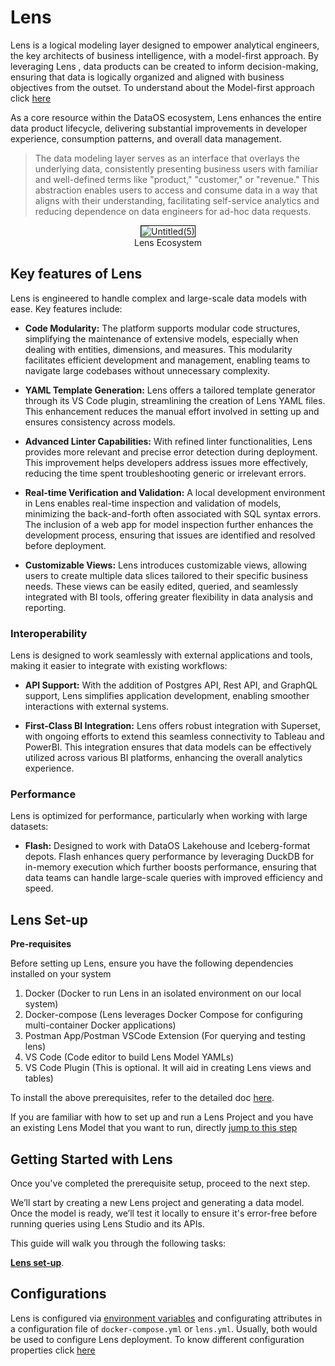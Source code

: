 # Lens

Lens  is a logical modeling layer designed to empower analytical engineers, the key architects of business intelligence, with a model-first approach. By leveraging Lens , data products can be created to inform decision-making, ensuring that data is logically organized and aligned with business objectives from the outset. To understand about the Model-first approach click [here](/resources/lens/core_concepts/)

As a core resource within the DataOS ecosystem, Lens  enhances the entire data product lifecycle, delivering substantial improvements in developer experience, consumption patterns, and overall data management.

> The data modeling layer serves as an interface that overlays the underlying data, consistently presenting business users with familiar and well-defined terms like "product," "customer," or "revenue." This abstraction enables users to access and consume data in a way that aligns with their understanding, facilitating self-service analytics and reducing dependence on data engineers for ad-hoc data requests. 

<div style="text-align: center;">
    <img src="/resources/lens/lens_diagram.png" alt="Untitled(5)" style="max-width: 100%; height: auto; border: 1px solid #000;">
   <figcaption>Lens Ecosystem<figcaption>
</div>

                                                    
## Key features of Lens 

Lens  is engineered to handle complex and large-scale data models with ease. Key features include:

- **Code Modularity:** The platform supports modular code structures, simplifying the maintenance of extensive models, especially when dealing with entities, dimensions, and measures. This modularity facilitates efficient development and management, enabling teams to navigate large codebases without unnecessary complexity.

- **YAML Template Generation:** Lens  offers a tailored template generator through its VS Code plugin, streamlining the creation of Lens YAML files. This enhancement reduces the manual effort involved in setting up and ensures consistency across models.

- **Advanced Linter Capabilities:** With refined linter functionalities, Lens  provides more relevant and precise error detection during deployment. This improvement helps developers address issues more effectively, reducing the time spent troubleshooting generic or irrelevant errors.

- **Real-time Verification and Validation:** A local development environment in Lens  enables real-time inspection and validation of models, minimizing the back-and-forth often associated with SQL syntax errors. The inclusion of a web app for model inspection further enhances the development process, ensuring that issues are identified and resolved before deployment.

- **Customizable Views:** Lens  introduces customizable views, allowing users to create multiple data slices tailored to their specific business needs. These views can be easily edited, queried, and seamlessly integrated with BI tools, offering greater flexibility in data analysis and reporting.

### **Interoperability**

Lens  is designed to work seamlessly with external applications and tools, making it easier to integrate with existing workflows:

- **API Support:** With the addition of Postgres API, Rest API, and GraphQL support, Lens  simplifies application development, enabling smoother interactions with external systems.

- **First-Class BI Integration:** Lens  offers robust integration with Superset, with ongoing efforts to extend this seamless connectivity to Tableau and PowerBI. This integration ensures that data models can be effectively utilized across various BI platforms, enhancing the overall analytics experience.

### **Performance**

Lens  is optimized for performance, particularly when working with large datasets:

- **Flash:**  Designed to work with DataOS Lakehouse and Iceberg-format depots. Flash enhances query performance by leveraging DuckDB for in-memory execution which further boosts performance, ensuring that data teams can handle large-scale queries with improved efficiency and speed.

## Lens Set-up

**Pre-requisites**

Before setting up Lens, ensure you have the following dependencies installed on your system

1. Docker  (Docker to run Lens in an isolated environment on our local system)
2. Docker-compose  (Lens leverages Docker Compose for configuring multi-container Docker applications)
3. Postman App/Postman VSCode Extension (For querying and testing lens)
4. VS Code (Code editor to build Lens Model YAMLs)
5. VS Code Plugin (This is optional. It will aid in creating Lens views and tables)

To install the above prerequisites, refer to the detailed doc [here](/resources/lens/installing_prerequisites/).


If you are familiar with how to set up and run a Lens Project and you have an existing Lens Model that you want to run, directly [jump to this step](/resources/lens/)


## Getting Started with Lens

Once you've completed the prerequisite setup, proceed to the next step.

We’ll start by creating a new Lens project and generating a data model. Once the model is ready, we’ll test it locally to ensure it's error-free before running queries using Lens Studio and its APIs.

This guide will walk you through the following tasks:

[**Lens set-up**](/resources/lens/local_setup/).



## Configurations

Lens is configured via [environment variables](/resources/lens/data_sources/) and configurating attributes in a configuration file of `docker-compose.yml` or `lens.yml`. Usually, both would be used to configure Lens deployment. To know different configuration properties click [here](/resources/lens/configuration/)


